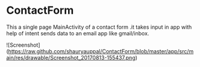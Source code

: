 # ContactForm
This a single page MainActivity of a contact form .it takes input in app with help of intent sends data to an email app like gmail/inbox.

![Screenshot] (https://raw.github.com/shauryauppal/ContactForm/blob/master/app/src/main/res/drawable/Screenshot_20170813-155437.png)
